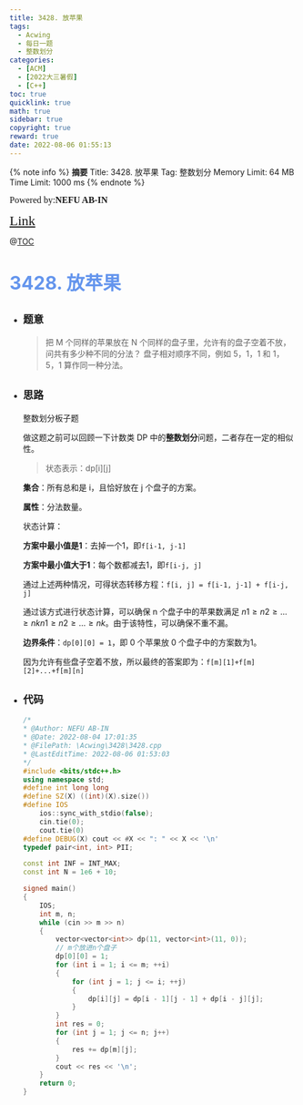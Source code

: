 ```yaml
---
title: 3428. 放苹果
tags:
  - Acwing
  - 每日一题
  - 整数划分
categories:
  - [ACM] 
  - [2022大三暑假] 
  - [C++]
toc: true
quicklink: true
math: true
sidebar: true
copyright: true
reward: true
date: 2022-08-06 01:55:13
---
```



{% note info %}
**摘要**
Title: 3428. 放苹果
Tag: 整数划分
Memory Limit: 64 MB
Time Limit: 1000 ms
{% endnote %}
<!-- more -->

<font size=3 face=楷体>Powered by:**NEFU AB-IN**</font>

<font color=#FFA500 size=5 face=楷体>[Link](https://www.acwing.com/problem/content/3431/)</font>

@[TOC](文章目录)

# <font color=#6495ED size=6>3428. 放苹果</font>

* ## <font size=4 face=粗体>题意</font>

  >把 M 个同样的苹果放在 N 个同样的盘子里，允许有的盘子空着不放，问共有多少种不同的分法？
  >盘子相对顺序不同，例如 5，1，1 和 1，5，1 算作同一种分法。

* ## <font size=4 face=粗体>思路</font>

  整数划分板子题

  做这题之前可以回顾一下计数类 DP 中的**整数划分**问题，二者存在一定的相似性。

  >状态表示：dp[i][j]

  **集合**：所有总和是 i，且恰好放在 j 个盘子的方案。

  **属性**：分法数量。

  状态计算：

  **方案中最小值是1**：去掉一个1，即`f[i-1, j-1]`

  **方案中最小值大于1**：每个数都减去1，即`f[i-j, j]`

  通过上述两种情况，可得状态转移方程：`f[i, j] = f[i-1, j-1] + f[i-j, j]`

  通过该方式进行状态计算，可以确保 n 个盘子中的苹果数满足 $n1≥n2≥…≥nkn1≥n2≥…≥nk$。由于该特性，可以确保不重不漏。

  **边界条件**：`dp[0][0] = 1`，即 0 个苹果放 0 个盘子中的方案数为1。

  因为允许有些盘子空着不放，所以最终的答案即为：`f[m][1]+f[m][2]+...+f[m][n]`


* ## <font size=4 face=粗体>代码</font>

  ```cpp
  /*
  * @Author: NEFU AB-IN
  * @Date: 2022-08-04 17:01:35
  * @FilePath: \Acwing\3428\3428.cpp
  * @LastEditTime: 2022-08-06 01:53:03
  */
  #include <bits/stdc++.h>
  using namespace std;
  #define int long long
  #define SZ(X) ((int)(X).size())
  #define IOS                                                                                                            \
      ios::sync_with_stdio(false);                                                                                       \
      cin.tie(0);                                                                                                        \
      cout.tie(0)
  #define DEBUG(X) cout << #X << ": " << X << '\n'
  typedef pair<int, int> PII;

  const int INF = INT_MAX;
  const int N = 1e6 + 10;

  signed main()
  {
      IOS;
      int m, n;
      while (cin >> m >> n)
      {
          vector<vector<int>> dp(11, vector<int>(11, 0));
          // m个放进n个盘子
          dp[0][0] = 1;
          for (int i = 1; i <= m; ++i)
          {
              for (int j = 1; j <= i; ++j)
              {
                  dp[i][j] = dp[i - 1][j - 1] + dp[i - j][j];
              }
          }
          int res = 0;
          for (int j = 1; j <= n; j++)
          {
              res += dp[m][j];
          }
          cout << res << '\n';
      }
      return 0;
  }
  ```
